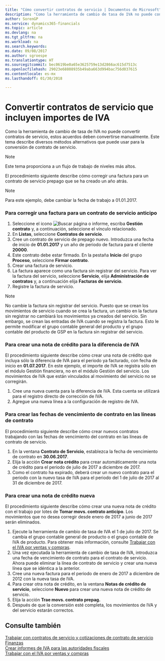 ```yaml
---
title: "Cómo convertir contratos de servicio | Documentos de Microsoft"
description: "Como la herramienta de cambio de tasa de IVA no puede convertir contratos de servicio, estos acuerdos deben convertirse manualmente. Este tema describe diversos métodos alternativos que puede usar para la conversión de contrato de servicio."
author: SorenGP
ms.service: dynamics365-financials
ms.topic: article
ms.devlang: na
ms.tgt_pltfrm: na
ms.workload: na
ms.search.keywords: 
ms.date: 09/08/2017
ms.author: sgroespe
ms.translationtype: HT
ms.sourcegitcommit: bec0619be0a65e3625759e13d2866ac615d7513c
ms.openlocfilehash: 29023e68808935b49aba663d994bac756d037615
ms.contentlocale: es-mx
ms.lasthandoff: 01/30/2018

---
```

# <a name="convert-service-contracts-that-include-vat-amounts"></a>Convertir contratos de servicio que incluyen importes de IVA
Como la herramienta de cambio de tasa de IVA no puede convertir contratos de servicio, estos acuerdos deben convertirse manualmente. Este tema describe diversos métodos alternativos que puede usar para la conversión de contrato de servicio.  

> [!NOTE]  
>  Este tema proporciona a un flujo de trabajo de niveles más altos.  

 El procedimiento siguiente describe cómo corregir una factura para un contrato de servicio prepago que se ha creado un año atrás.  

> [!NOTE]  
>  Para este ejemplo, debe cambiar la fecha de trabajo a 01.01.2017.  

### <a name="to-correct-an-invoice-for-a-prepaid-service-contract"></a>Para corregir una factura para un contrato de servicio anticipo  
1. Seleccione el icono ![Buscar página o informe](media/ui-search/search_small.png "icono Buscar página o informe"), escriba **Gestión contrato** y, a continuación, seleccione el vínculo relacionado.  
2. En **Listas**, seleccione **Contratos de servicio**.  
3. Cree un contrato de servicio de prepago nuevo. Introduzca una fecha de inicio de **01.01.2017** y un año de periodo de factura para el cliente **20000**.  
4. Este contrato debe estar firmado. En la pestaña **Inicio** del grupo **Proceso**, seleccione **Firmar contrato**.  
5. Crear una factura de servicio.
6. La factura aparece como una factura sin registrar del servicio. Para ver la factura del servicio, seleccione **Servicio**, elija **Administración de contratos** y, a continuación elija **Facturas de servicio**.  
7. Registre la factura de servicio.  

> [!NOTE]  
>  No cambie la factura sin registrar del servicio. Puesto que se crean los movimientos de servicio cuando se crea la factura, un cambio en la factura sin registrar no cambiará los movimientos ya creados del servicio. Sin embargo, se crean las entradas de IVA cuando se registra la factura. Esto le permite modificar el grupo contable general del producto y el grupo contable del producto de GSP en la factura sin registrar del servicio.  

### <a name="to-create-a-credit-memo-for-vat-difference"></a>Para crear una nota de crédito para la diferencia de IVA  
El procedimiento siguiente describe cómo crear una nota de crédito que incluya sólo la diferencia de IVA para el periodo ya facturado, con fecha de inicio en **01.07.2017**. En este ejemplo, el importe de IVA se registra sólo en el módulo Gestión financiera, no en el módulo Gestión del servicio. Los movimientos de IVA que están vinculados al movimiento del servicio no se corregirán.  

1. Cree una nueva cuenta para la diferencia de IVA. Esta cuenta se utilizará para el registro directo de corrección de IVA.  
2. Agregue una nueva línea a la configuración de registro de IVA.  

### <a name="to-create-contract-expiration-dates-in-contract-lines"></a>Para crear las fechas de vencimiento de contrato en las líneas de contrato  
El procedimiento siguiente describe cómo crear nuevos contratos trabajando con las fechas de vencimiento del contrato en las líneas de contrato de servicio.  

1. En la ventana **Contrato de Servicio**, establezca la fecha de vencimiento de contrato en **30.06.2017**.  
2. Elija la acción **Crear nota crédito** para crear automáticamente una nota de crédito para el periodo de julio de 2017 a diciembre de 2017.  
3. Como el contrato ha expirado, deberá crear un nuevo contrato para el periodo con la nuevo tasa de IVA para el periodo del 1 de julio de 2017 al 31 de diciembre de 2017.  

### <a name="to-create-a-new-credit-memo"></a>Para crear una nota de crédito nueva  
El procedimiento siguiente describe cómo crear una nueva nota de crédito con el trabajo por lotes de **Tomar movs. contrato anticipo**. Los movimientos que no desea corregir desde enero de 2017 a junio de 2017 serán eliminados.  

1. Ejecute la herramienta de cambio de tasa de IVA el 1 de julio de 2017. Se cambia el grupo contable general de producto o el grupo contable de IVA de producto. Para obtener más información, consulte [Trabajar con el IVA por ventas y compras](finance-work-with-vat.md).  
2. Una vez ejecutada la herramienta de cambio de tasa de IVA, introduzca una fecha de vencimiento de contrato para el contrato de servicio. Ahora puede eliminar la línea de contrato de servicio y crear una nueva línea que se idéntica a la anterior.  
3. Cree una nueva factura para el periodo de enero de 2017 a diciembre de 2012 con la nueva tasa de IVA.  
4. Para crear otra nota de crédito, en la ventana **Notas de crédito de servicio**, seleccione **Nuevo** para crear una nueva nota de crédito de servicio.  
5. Elija la acción **Trae movs. contrato prepag.**  
6. Después de que la conversión esté completa, los movimientos de IVA y del servicio estarán correctos.  

## <a name="see-also"></a>Consulte también  
[Trabajar con contratos de servicio y cotizaciones de contrato de servicio](service-how-to-create-service-contracts-and-service-contract-quotes.md)  
[Finanzas](finance.md)  
[Crear informes de IVA para las autoridades fiscales](finance-how-report-vat.md)  
[Trabajar con el IVA por ventas y compras](finance-work-with-vat.md)  

